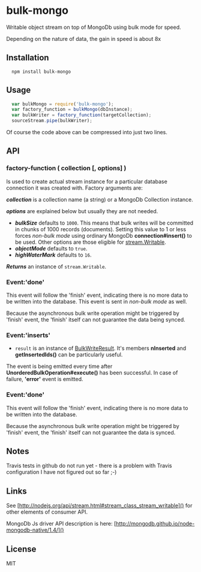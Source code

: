 # bulk-mongo

Writable object stream on top of MongoDb using bulk mode for speed.

Depending on the nature of data, the gain in speed is about 8x

## Installation

```
  npm install bulk-mongo
```

## Usage

```js
  var bulkMongo = require('bulk-mongo');
  var factory_function = bulkMongo(dbInstance);
  var bulkWriter = factory_function(targetCollection);
  sourceStream.pipe(bulkWriter);
```

Of course the code above can be compressed into just two lines.

## API

### factory-function ( collection [, options] )
Is used to create actual stream instance for a particular database connection
it was created with. Factory arguments are:

***collection*** is a collection name (a string) or a MongoDb Collection
instance.

***options*** are explained below but usually they are not needed.

  * ***bulkSize*** defaults to `1000`. This means that bulk writes will be committed
  in chunks of 1000 records (documents). Setting this value to 1 or less forces
  *non-bulk mode* using ordinary MongoDb **connection#insert()** to be used. Other
  options are those eligible for [stream.Writable](http://nodejs.org/api/stream.html).
  * ***objectMode*** defaults to `true`.
  * ***highWaterMark*** defaults to `16`.

***Returns*** an instance of `stream.Writable`.

### Event:'done'

This event will follow the 'finish' event, indicating there is no more data to
be written into the database. This event is sent in *non-bulk mode* as well.

Because the asynchronous bulk write operation might be triggered by 'finish'
event, the 'finish' itself can not guarantee the data being synced.

### Event:'inserts'

  * `result` is an instance of [BulkWriteResult](http://mongodb.github.io/node-mongodb-native/2.0/api/BulkWriteResult.html).
  It's members **nInserted** and **getInsertedIds()** can be particularly useful.

The event is being emitted every time after **UnorderedBulkOperation#execute()**
has been successful. In case of failure, **'error'** event is emitted.

### Event:'done'

This event will follow the 'finish' event, indicating there is no more data to
be written into the database.

Because the asynchronous bulk write operation might be triggered by 'finish'
event, the 'finish' itself can not guarantee the data is synced.

## Notes

Travis tests in github do not run yet - there is a problem with Travis
configuration I have not figured out so far ;-)

## Links

See [http://nodejs.org/api/stream.html#stream_class_stream_writable]() for
other elements of consumer API.

MongoDb Js driver API description is here:
[http://mongodb.github.io/node-mongodb-native/1.4/]()


## License

MIT

